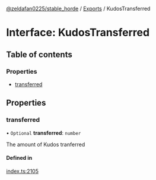 [@zeldafan0225/stable_horde](../modules.md) / [Exports](../modules.md) / KudosTransferred

# Interface: KudosTransferred

## Table of contents

### Properties

- [transferred](KudosTransferred.md#transferred)

## Properties

### transferred

• `Optional` **transferred**: `number`

The amount of Kudos tranferred

#### Defined in

[index.ts:2105](https://github.com/ZeldaFan0225/stable_horde/blob/bf3b9d2/index.ts#L2105)
